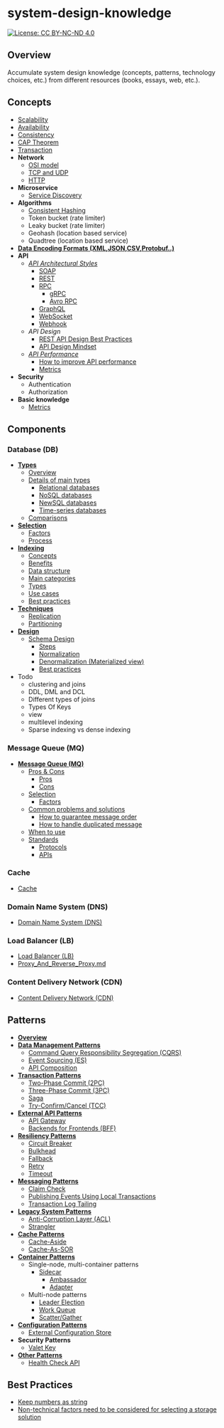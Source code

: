 # system-design-knowledge

[![License: CC BY-NC-ND 4.0](https://licensebuttons.net/l/by-nc-nd/4.0/80x15.png)](https://creativecommons.org/licenses/by-nc-nd/4.0/)

## Overview
Accumulate system design knowledge (concepts, patterns, technology choices, etc.) from different resources (books, essays, web, etc.).

## Concepts

- [Scalability](concepts/Scalability.md)
- [Availability](concepts/Availability.md)
- [Consistency](concepts/Consistency.md)
- [CAP Theorem](concepts/CAP_Theorem.md)
- [Transaction](concepts/Transaction.md)
- **Network**
   - [OSI model](concepts/network/OSI_Model.md)
   - [TCP and UDP](concepts/network/TCP_UDP.md)
   - [HTTP](concepts/network/HTTP.md)
- **Microservice**
   - [Service Discovery](concepts/Service_Discovery.md)
- **Algorithms**
   - [Consistent Hashing](concepts/Consistent_Hashing.md)
   - Token bucket (rate limiter)
   - Leaky bucket (rate limiter)
   - Geohash (location based service)
   - Quadtree (location based service)
- [**Data Encoding Formats (XML,JSON,CSV,Protobuf..)**](concepts/Data_Encoding_Formats.md)
- **API**
   - [*API Architectural Styles*](concepts/api/API_Architectural_Styles.md)
      - [SOAP](concepts/api/API_Architectural_Styles.md#soap)
      - [REST](concepts/api/API_Architectural_Styles.md#rest)
      - [RPC](concepts/api/API_Architectural_Styles.md#rpc)
         - [gRPC](concepts/api/API_Architectural_Styles.md#grpc)
         - [Avro RPC](concepts/api/API_Architectural_Styles.md#avro-rpc)
      - [GraphQL](concepts/api/API_Architectural_Styles.md#graphql)
      - [WebSocket](concepts/api/API_Architectural_Styles.md#websocket)
      - [Webhook](concepts/api/API_Architectural_Styles.md#webhook)
   - *API Design*
      - [REST API Design Best Practices](concepts/api/REST_API_Design_Best_Practices.md)
      - [API Design Mindset](concepts/api/API_Design_Mindset.md)
   - [*API Performance*](concepts/api/API_Performance.md)
      - [How to improve API performance](concepts/api/API_Performance.md#how-to-improve-api-performance)
      - [Metrics](concepts/api/API_Performance.md#metrics)
- **Security**
   - Authentication
   - Authorization
- **Basic knowledge**
   - [Metrics](concepts/Metrics.md)

## Components
### Database (DB)
- [**Types**](components/database/Database_Types.md)
   - [Overview](components/database/Database_Types.md#overview)
   - [Details of main types](components/database/Database_Types.md#details-of-main-types)
      - [Relational databases](components/database/Database_Types.md#relational-databases)
      - [NoSQL databases](components/database/Database_Types.md#nosql-databases)
      - [NewSQL databases](components/database/Database_Types.md#newsql-databases)
      - [Time-series databases](components/database/Database_Types.md#time-series-databases)
   - [Comparisons](components/database/Database_Types.md#comparisons)
- [**Selection**](components/database/Database_Selection.md)
   - [Factors](components/database/Database_Selection.md#factors)
   - [Process](components/database/Database_Selection.md#process)
- [**Indexing**](components/database/Database_Indexing.md)
   - [Concepts](components/database/Database_Indexing.md#concepts)
   - [Benefits](components/database/Database_Indexing.md#benefits)
   - [Data structure](components/database/Database_Indexing.md#data-structure)
   - [Main categories](components/database/Database_Indexing.md#main-categories)
   - [Types](components/database/Database_Indexing.md#types)
   - [Use cases](components/database/Database_Indexing.md#use-cases)
   - [Best practices](components/database/Database_Indexing.md#best-practices)
- [**Techniques**](components/database/Database_Techniques.md)
   - [Replication](components/database/Database_Techniques.md#replication)
   - [Partitioning](components/database/Database_Techniques.md#partitioning)
- [**Design**](components/database/Database_Design.md)
   - [Schema Design](components/database/Database_Design.md#schema-design)
      - [Steps](components/database/Database_Design.md#steps)
      - [Normalization](components/database/Database_Design.md#normalization)
      - [Denormalization (Materialized view)](components/database/Database_Design.md#denormalization-materialized-view)
      - [Best practices](components/database/Database_Design.md#best-practices)
- Todo
   - clustering and joins
   - DDL, DML and DCL
   - Different types of joins
   - Types Of Keys
   - view
   - multilevel indexing
   - Sparse indexing vs dense indexing
### Message Queue (MQ)
- [**Message Queue (MQ)**](components/message_queue/Message_Queue.md)
   - [Pros & Cons](components/message_queue/Message_Queue.md#pros--cons)
      - [Pros](components/message_queue/Message_Queue.md#pros)
      - [Cons](components/message_queue/Message_Queue.md#cons)
   - [Selection](components/message_queue/Message_Queue.md#selection)
      - [Factors](components/message_queue/Message_Queue.md#factors)
   - [Common problems and solutions](components/message_queue/Message_Queue.md#common-problems-and-solutions)
      - [How to guarantee message order](components/message_queue/Message_Queue.md#how-to-guarantee-message-order)
      - [How to handle duplicated message](components/message_queue/Message_Queue.md#how-to-handle-duplicated-message)
   - [When to use](components/message_queue/Message_Queue.md#when-to-use)
   - [Standards](components/message_queue/Message_Queue.md#standards)
      - [Protocols](components/message_queue/Message_Queue.md#protocols)
      - [APIs](components/message_queue/Message_Queue.md#apis)

### Cache
- [Cache](components/Cache.md)

### Domain Name System (DNS)
- [Domain Name System (DNS)](components/Domain_Name_System.md)

### Load Balancer (LB)
- [Load Balancer (LB)](components/Load_Balancer.md)
- [Proxy_And_Reverse_Proxy.md](components/Proxy_And_Reverse_Proxy.md)

### Content Delivery Network (CDN)
- [Content Delivery Network (CDN)](components/Content_Delivery_Network.md)

## Patterns
- [**Overview**](patterns/README.md)
- [**Data Management Patterns**](#data-management-patterns)
   - [Command Query Responsibility Segregation (CQRS)](patterns/data_management_patterns/Command_Query_Responsibility_Segregation.md)
   - [Event Sourcing (ES)](patterns/data_management_patterns/Event_Sourcing.md)
   - [API Composition](patterns/data_management_patterns/API_Composition.md)
- [**Transaction Patterns**](#transaction-patterns)
   - [Two-Phase Commit (2PC)](patterns/transaction_patterns/Two_Phase_Commit.md)
   - [Three-Phase Commit (3PC)](patterns/transaction_patterns/Three_Phase_Commit.md)
   - [Saga](patterns/transaction_patterns/Saga.md)
   - [Try-Confirm/Cancel (TCC)](patterns/transaction_patterns/Try_Confirm_Cancel.md)
- [**External API Patterns**](#external-api-patterns)
   - [API Gateway](patterns/external_api_patterns/API_Gateway.md)
   - [Backends for Frontends (BFF)](patterns/external_api_patterns/Backends_For_Frontends.md)
- [**Resiliency Patterns**](#resiliency-patterns)
   - [Circuit Breaker](patterns/resiliency_patterns/Circuit_Breaker.md)
   - [Bulkhead](patterns/resiliency_patterns/Bulkhead.md)
   - [Fallback](patterns/resiliency_patterns/Fallback.md)
   - [Retry](patterns/resiliency_patterns/Retry.md)
   - [Timeout](patterns/resiliency_patterns/Timeout.md)
- [**Messaging Patterns**](#messaging-patterns)
   - [Claim Check](patterns/messaging_patterns/Claim_Check.md)
   - [Publishing Events Using Local Transactions](patterns/messaging_patterns/Publishing_Events_Using_Local_Transactions.md)
   - [Transaction Log Tailing](patterns/messaging_patterns/Transaction_Log_Tailing.md)
- [**Legacy System Patterns**](#legacy-system-patterns)
   - [Anti-Corruption Layer (ACL)](patterns/legacy_system_patterns/Anti_Corruption_Layer.md)
   - [Strangler](patterns/legacy_system_patterns/Strangler.md)
- [**Cache Patterns**](#cache-patterns)
   - [Cache-Aside](patterns/cache_patterns/Cache_Aside.md)
   - [Cache-As-SOR](patterns/cache_patterns/Cache_As_Sor.md)
- [**Container Patterns**](#container-patterns)
   - Single-node, multi-container patterns
      - [Sidecar](patterns/container_patterns/Sidecar.md)
         - [Ambassador](patterns/container_patterns/Ambassador.md)
         - [Adapter](patterns/container_patterns/Adapter.md)
   - Multi-node patterns
      - [Leader Election](patterns/container_patterns/Leader_Election.md)
      - [Work Queue](patterns/container_patterns/Work_Queue.md)
      - [Scatter/Gather](patterns/container_patterns/Scatter_Gather.md)
- [**Configuration Patterns**](#configuration-patterns)
   - [External Configuration Store](patterns/configuration_patterns/External_Configuration_Store.md)
- **Security Patterns**
   - [Valet Key](patterns/security_patterns/Valet_Key.md)
- [**Other Patterns**](#other-patterns)
   - [Health Check API](patterns/other_patterns/Health_Check_API.md)

## Best Practices
- [Keep numbers as string](best_practices/Keep_Numbers_As_String.md)
- [Non-technical factors need to be considered for selecting a storage solution](best_practices/Non_Technical_Factors_Need_To_Be_Considered_For_Selecting_Storage_Solution.md)
